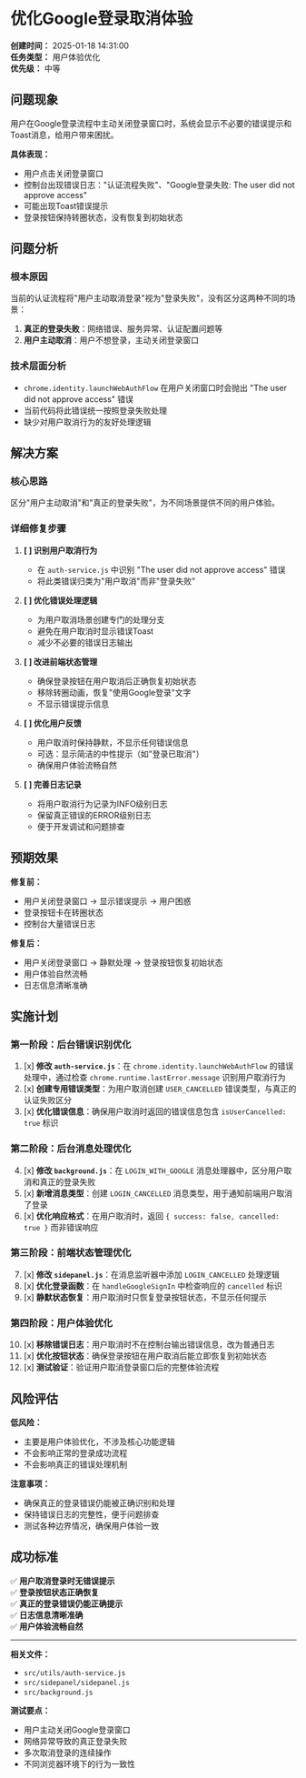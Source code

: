 # 优化Google登录取消体验

**创建时间：** 2025-01-18 14:31:00  
**任务类型：** 用户体验优化  
**优先级：** 中等  

## 问题现象

用户在Google登录流程中主动关闭登录窗口时，系统会显示不必要的错误提示和Toast消息，给用户带来困扰。

**具体表现：**
- 用户点击关闭登录窗口
- 控制台出现错误日志："认证流程失败"、"Google登录失败: The user did not approve access"
- 可能出现Toast错误提示
- 登录按钮保持转圈状态，没有恢复到初始状态

## 问题分析

### 根本原因
当前的认证流程将"用户主动取消登录"视为"登录失败"，没有区分这两种不同的场景：
1. **真正的登录失败**：网络错误、服务异常、认证配置问题等
2. **用户主动取消**：用户不想登录，主动关闭登录窗口

### 技术层面分析
- `chrome.identity.launchWebAuthFlow` 在用户关闭窗口时会抛出 "The user did not approve access" 错误
- 当前代码将此错误统一按照登录失败处理
- 缺少对用户取消行为的友好处理逻辑

## 解决方案

### 核心思路
区分"用户主动取消"和"真正的登录失败"，为不同场景提供不同的用户体验。

### 详细修复步骤

1. **[ ] 识别用户取消行为**
   - 在 `auth-service.js` 中识别 "The user did not approve access" 错误
   - 将此类错误归类为"用户取消"而非"登录失败"

2. **[ ] 优化错误处理逻辑**
   - 为用户取消场景创建专门的处理分支
   - 避免在用户取消时显示错误Toast
   - 减少不必要的错误日志输出

3. **[ ] 改进前端状态管理**
   - 确保登录按钮在用户取消后正确恢复初始状态
   - 移除转圈动画，恢复"使用Google登录"文字
   - 不显示错误提示信息

4. **[ ] 优化用户反馈**
   - 用户取消时保持静默，不显示任何错误信息
   - 可选：显示简洁的中性提示（如"登录已取消"）
   - 确保用户体验流畅自然

5. **[ ] 完善日志记录**
   - 将用户取消行为记录为INFO级别日志
   - 保留真正错误的ERROR级别日志
   - 便于开发调试和问题排查

## 预期效果

**修复前：**
- 用户关闭登录窗口 → 显示错误提示 → 用户困惑
- 登录按钮卡在转圈状态
- 控制台大量错误日志

**修复后：**
- 用户关闭登录窗口 → 静默处理 → 登录按钮恢复初始状态
- 用户体验自然流畅
- 日志信息清晰准确

## 实施计划

### 第一阶段：后台错误识别优化
1. [x] **修改 `auth-service.js`**：在 `chrome.identity.launchWebAuthFlow` 的错误处理中，通过检查 `chrome.runtime.lastError.message` 识别用户取消行为
2. [x] **创建专用错误类型**：为用户取消创建 `USER_CANCELLED` 错误类型，与真正的认证失败区分
3. [x] **优化错误信息**：确保用户取消时返回的错误信息包含 `isUserCancelled: true` 标识

### 第二阶段：后台消息处理优化
4. [x] **修改 `background.js`**：在 `LOGIN_WITH_GOOGLE` 消息处理器中，区分用户取消和真正的登录失败
5. [x] **新增消息类型**：创建 `LOGIN_CANCELLED` 消息类型，用于通知前端用户取消了登录
6. [x] **优化响应格式**：在用户取消时，返回 `{ success: false, cancelled: true }` 而非错误响应

### 第三阶段：前端状态管理优化
7. [x] **修改 `sidepanel.js`**：在消息监听器中添加 `LOGIN_CANCELLED` 处理逻辑
8. [x] **优化登录函数**：在 `handleGoogleSignIn` 中检查响应的 `cancelled` 标识
9. [x] **静默状态恢复**：用户取消时只恢复登录按钮状态，不显示任何提示

### 第四阶段：用户体验优化
10. [x] **移除错误日志**：用户取消时不在控制台输出错误信息，改为普通日志
11. [x] **优化按钮状态**：确保登录按钮在用户取消后能立即恢复到初始状态
12. [x] **测试验证**：验证用户取消登录窗口后的完整体验流程

## 风险评估

**低风险：**
- 主要是用户体验优化，不涉及核心功能逻辑
- 不会影响正常的登录成功流程
- 不会影响真正的错误处理机制

**注意事项：**
- 确保真正的登录错误仍能被正确识别和处理
- 保持错误日志的完整性，便于问题排查
- 测试各种边界情况，确保用户体验一致

## 成功标准

✅ **用户取消登录时无错误提示**  
✅ **登录按钮状态正确恢复**  
✅ **真正的登录错误仍能正确提示**  
✅ **日志信息清晰准确**  
✅ **用户体验流畅自然**  

---

**相关文件：**
- `src/utils/auth-service.js`
- `src/sidepanel/sidepanel.js`
- `src/background.js`

**测试要点：**
- 用户主动关闭Google登录窗口
- 网络异常导致的真正登录失败
- 多次取消登录的连续操作
- 不同浏览器环境下的行为一致性